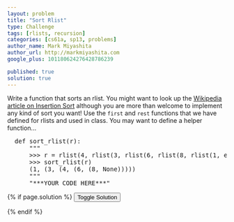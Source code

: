 ```yaml
---
layout: problem
title: "Sort Rlist"
type: Challenge
tags: [rlists, recursion]
categories: [cs61a, sp13, problems]
author_name: Mark Miyashita
author_url: http://markmiyashita.com
google_plus: 101180624276428786239

published: true
solution: true
---
```

<p>Write a function that sorts an rlist. You might want to look up the <a href="http://en.wikipedia.org/wiki/Insertion_sort">Wikipedia article on Insertion Sort</a> although you are more than welcome to implement any kind of sort you want! Use the <code>first</code> and <code>rest</code> functions that we have defined for rlists and used in class. You may want to define a helper function...</p>

<pre class="brush: python;">
  def sort_rlist(r):
      """
      >>> r = rlist(4, rlist(3, rlist(6, rlist(8, rlist(1, empty_rlist)))))
      >>> sort_rlist(r)
      (1, (3, (4, (6, (8, None)))))
      """
      "***YOUR CODE HERE***"
</pre>

{% if page.solution %}
<button onclick="toggleSolution()">Toggle Solution</button>

<div class="solution" style="display:none">
  <pre class="brush: python;">
    def sort_rlist(r):
        """ Sort an rlist in ascending order
        >>> r = rlist(3, rlist(5, rlist(1, rlist(9, rlist(7, None)))))
        >>> sort_rlist(r)
        (1, (3, (5, (7, (9, None)))))
        """
        if r == empty_rlist:
            return r
        return insert(first(r), sort_rlist(rest(r)))

    def insert(item, r):
        """ Inserts item into r in sorted order
        >>> r = rlist(4, rlist(6, rlist(8, None)))
        >>> insert(5, r)
        (4, (5, (6, (8, None))))
        """
        if r == empty_rlist:
            return rlist(item, empty_rlist)
        if item <= first(r):
            return rlist(item, r)
        return rlist(first(r), insert(item, rest(r)))
    </pre>

    <p>First off, I want to state that this problem was very challenging. If you didn't get it, don't fret!</p>
    
    <p>Let's take a look at what this function is doing and how the <code>insert</code> function works. The <code>insert</code> function takes in an item and an rlist and inserts it as soon as it finds a number in the list that is bigger than it. This means that it assumes that everything before it is already sorted. For example, if our list was (1, (3, (6, (7, None)))) and we want to insert 4, it will first compare itself to 1, then 3, then 6. When it gets to 6, it realizes that it is less than that value and inserts itself just before the 6.</p>

    <p>Now let's take a look at the actual <code>sort_rlist</code> function. This function will continue to sort the rest of the rlist until it is equal to the empty rlist. At each recursive call, it is inserting the first of the rlist (in the doctest above, it first tries to insert 3) into the correct position <i>of the already sorted rlist</i>. This is the most important fact here. The <code>sort_rlist</code> function does not return the rlist until it has completely finished sorting. That means that at iteration, we are inserting the current item into an already sorted list AND if we correctly insert the current item then the rlist remains sorted. The output if the final sorted rlist.</p>
</div>
{% endif %}
